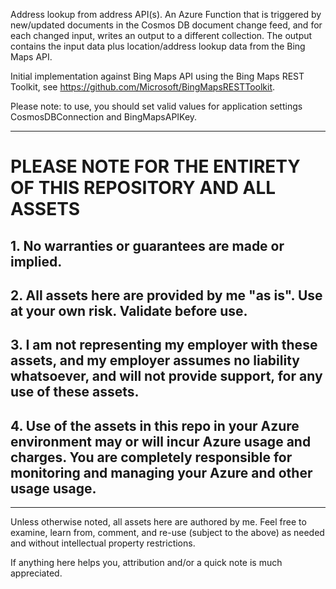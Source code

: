 Address lookup from address API(s). An Azure Function that is triggered by new/updated documents in the Cosmos DB document change feed, and for each changed input, writes an output to a different collection. The output contains the input data plus location/address lookup data from the Bing Maps API.

Initial implementation against Bing Maps API using the Bing Maps REST Toolkit, see https://github.com/Microsoft/BingMapsRESTToolkit.

Please note: to use, you should set valid values for application settings CosmosDBConnection and BingMapsAPIKey.

---

# PLEASE NOTE FOR THE ENTIRETY OF THIS REPOSITORY AND ALL ASSETS
## 1. No warranties or guarantees are made or implied.
## 2. All assets here are provided by me "as is". Use at your own risk. Validate before use.
## 3. I am not representing my employer with these assets, and my employer assumes no liability whatsoever, and will not provide support, for any use of these assets.
## 4. Use of the assets in this repo in your Azure environment may or will incur Azure usage and charges. You are completely responsible for monitoring and managing your Azure and other usage usage.

---

Unless otherwise noted, all assets here are authored by me. Feel free to examine, learn from, comment, and re-use (subject to the above) as needed and without intellectual property restrictions.

If anything here helps you, attribution and/or a quick note is much appreciated.